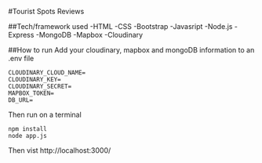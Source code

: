#Tourist Spots Reviews

##Tech/framework used
-HTML
-CSS
-Bootstrap
-Javasript
-Node.js
-Express
-MongoDB
-Mapbox
-Cloudinary

##How to run
Add your cloudinary, mapbox and mongoDB information to an .env file
```
CLOUDINARY_CLOUD_NAME=
CLOUDINARY_KEY=
CLOUDINARY_SECRET=
MAPBOX_TOKEN=
DB_URL=
```
Then run on a terminal
```
npm install
node app.js
```
Then vist http://localhost:3000/